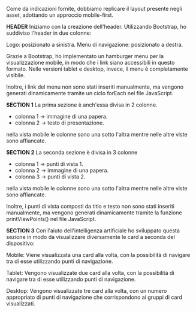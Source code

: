 Come da indicazioni fornite, dobbiamo replicare il layout presente negli asset, adottando un approccio mobile-first.


**HEADER** 
Iniziamo con la creazione dell'header. Utilizzando Bootstrap, ho suddiviso l'header in due colonne:

Logo: posizionato a sinistra.
Menu di navigazione: posizionato a destra.

Grazie a Bootstrap, ho implementato un hamburger menu per la visualizzazione mobile, in modo che i link siano accessibili in questo formato. Nelle versioni tablet e desktop, invece, il menu è completamente visibile.

Inoltre, i link del menu non sono stati inseriti manualmente, ma vengono generati dinamicamente tramite un ciclo forEach nel file JavaScript.

**SECTION 1**
La prima sezione è anch'essa divisa in 2 colonne.

- colonna 1 -> immagine di una papera.
- colonna 2 -> testo di presentazione.

nella vista mobile le colonne sono una sotto l'altra mentre nelle altre viste sono affiancate.

**SECTION 2**
La seconda sezione è divisa in 3 colonne

- colonna 1 -> punti di vista 1.
- colonna 2 -> immagine di una papera.
- colonna 3 -> punti di vista 2.

nella vista mobile le colonne sono una sotto l'altra mentre nelle altre viste sono affiancate.

Inoltre, i punti di vista composti da titlo e testo non sono stati inseriti manualmente, ma vengono generati dinamicamente tramite la funzione printViewPoints() nel file JavaScript.

**SECTION 3**
Con l'aiuto dell'intelligenza artificiale  ho sviluppato questa sezione in modo da visualizzare diversamente le card a seconda del dispositivo:

Mobile: Viene visualizzata una card alla volta, con la possibilità di navigare tra di esse utilizzando punti di navigazione.

Tablet: Vengono visualizzate due card alla volta, con la possibilità di navigare tra di esse utilizzando punti di navigazione.

Desktop: Vengono visualizzate tre card alla volta, con un numero appropriato di punti di navigazione che corrispondono ai gruppi di card visualizzati.


